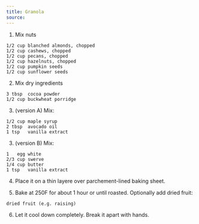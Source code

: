 ```yaml
---
title: Granola
source: 
---
```


1. Mix nuts

```
1/2 cup blanched almonds, chopped
1/2 cup cashews, chopped
1/2 cup pecans, chopped
1/2 cup hazelnuts, chopped
1/2 cup pumpkin seeds
1/2 cup sunflower seeds
```

2. Mix dry ingredients

```
3 tbsp  cocoa powder
1/2 cup buckwheat porridge
```


3. (version A) Mix:

```
1/2 cup maple syrup
2 tbsp  avocado oil
1 tsp   vanilla extract
```

3. (version B) Mix:

```
1   egg white
2/3 cup swerve
1/4 cup butter
1 tsp   vanilla extract
```

4. Place it on a thin layere over parchement-lined baking sheet.

5. Bake at 250F for about 1 hour or until roasted. Optionally add dried fruit:

```
dried fruit (e.g. raising)
```

6. Let it cool down completely. Break it apart with hands.
